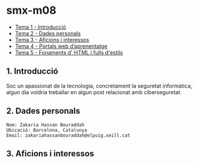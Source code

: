 # smx-m08

* [Tema 1 - Introducció](docs/uf1.md)
* [Tema 2 - Dades personals](docs/uf2.md)
* [Tema 3 - Aficions i interessos](docs/uf3.md)
* [Tema 4 - Portals web d’aprenentatge](docs/uf4.md)
* [Tema 5 - Fonaments d' HTML i fulls d'estils](docs/uf5.md)

## 1. Introducció
Soc un apassionat de la tecnologia, concretament la seguretat informàtica, algun dia voldria treballar en algun post relacionat amb ciberseguretat.

## 2. Dades personals
    Nom: Zakaria Hassan Bouraddah
    Ubicació: Barcelona, Catalunya
    Email: zakariahassanbouraddah@elpuig.xeill.cat
 
 ## 3. Aficions i interessos
